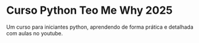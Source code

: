 # Curso Python Teo Me Why 2025

Um curso para iniciantes python, 
aprendendo de forma prática e detalhada
com aulas no youtube.